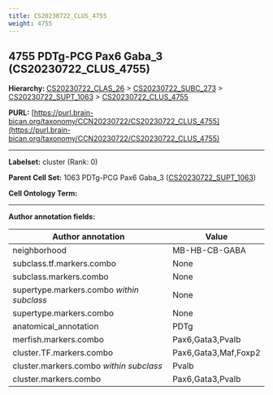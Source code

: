 ```yaml
---
title: CS20230722_CLUS_4755
weight: 4755
---
```

## 4755 PDTg-PCG Pax6 Gaba_3 (CS20230722_CLUS_4755)
<b>Hierarchy: </b>
[CS20230722_CLAS_26](../CS20230722_CLAS_26) >
[CS20230722_SUBC_273](../CS20230722_SUBC_273) >
[CS20230722_SUPT_1063](../CS20230722_SUPT_1063) >
[CS20230722_CLUS_4755](../CS20230722_CLUS_4755)

**PURL:** [https://purl.brain-bican.org/taxonomy/CCN20230722/CS20230722_CLUS_4755](https://purl.brain-bican.org/taxonomy/CCN20230722/CS20230722_CLUS_4755)

---


**Labelset:** cluster (Rank: 0)

**Parent Cell Set:** 1063 PDTg-PCG Pax6 Gaba_3 ([CS20230722_SUPT_1063](../CS20230722_SUPT_1063))



**Cell Ontology Term:** 

[MARKER GENES.]: #


---

[TRANSFERRED ANNOTATIONS.]: #


[AUTHOR ANNOTATION FIELDS.]: #


**Author annotation fields:**

| Author annotation | Value |
|-------------------|-------|
|neighborhood|MB-HB-CB-GABA|
|subclass.tf.markers.combo|None|
|subclass.markers.combo|None|
|supertype.markers.combo _within subclass_|None|
|supertype.markers.combo|None|
|anatomical_annotation|PDTg|
|merfish.markers.combo|Pax6,Gata3,Pvalb|
|cluster.TF.markers.combo|Pax6,Gata3,Maf,Foxp2|
|cluster.markers.combo _within subclass_|Pvalb|
|cluster.markers.combo|Pax6,Gata3,Pvalb|
